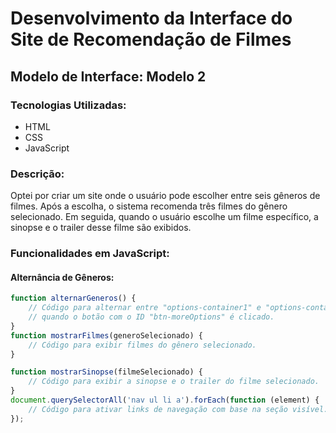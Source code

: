 # Desenvolvimento da Interface do Site de Recomendação de Filmes

## Modelo de Interface: Modelo 2

### Tecnologias Utilizadas:
- HTML
- CSS
- JavaScript

### Descrição:
Optei por criar um site onde o usuário pode escolher entre seis gêneros de filmes. Após a escolha, o sistema recomenda três filmes do gênero selecionado. Em seguida, quando o usuário escolhe um filme específico, a sinopse e o trailer desse filme são exibidos.

### Funcionalidades em JavaScript:

#### Alternância de Gêneros:
```javascript
function alternarGeneros() {
    // Código para alternar entre "options-container1" e "options-container2"
    // quando o botão com o ID "btn-moreOptions" é clicado.
}
function mostrarFilmes(generoSelecionado) {
    // Código para exibir filmes do gênero selecionado.
}

function mostrarSinopse(filmeSelecionado) {
    // Código para exibir a sinopse e o trailer do filme selecionado.
}
document.querySelectorAll('nav ul li a').forEach(function (element) {
    // Código para ativar links de navegação com base na seção visível.
});
